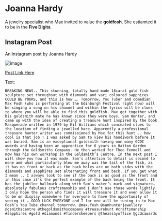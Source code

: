 # Joanna Hardy

A jewelry specialist who Max invited to value the **goldfosh**. She estiamted it to be in the **Five Digits**.

## Instagram Post

An instagram post by Joanna Hardy

![image](https://user-images.githubusercontent.com/90586416/183060965-ae398dde-c37b-4806-a606-54122ef68496.png)

[Post Link Here](https://www.instagram.com/p/CgwsDbiM4bH/?utm_source=ig_web_copy_link)

Text:
```
BREAKING NEWS.. This stunning, totally hand made 18carat gold fish sculpture set throughout with diamonds and vari coloured sapphires COULD BE YOURS, and this is how …. Tomorrow, You Tuber and comedian Max Fosh (who is performing at the Edinburgh Festival right now) will be singing a song on his channel and within the lyrics will be clues to where you will be able to find this goldfish. Max got together with his goldsmith mate he has known since they were boys, Sam Hunter, and came up with the idea of creating a treasure hunt inspired by the book Masquerade written in 1979 by Kit Williams which concealed clues to the location of finding a jewelled hare. Apparently a professional treasure hunter writer was commissioned by Max for this hunt .. how cool is that job ! I was asked by Sam to view his handiwork before it was buried. Sam is an exceptional goldsmith having won many GCDC awards and having been an apprentice for 6 years in Hatton Garden through the Goldsmiths Company. He then worked for Theo Fennell and now has his own workshop in the Goldsmith’s Centre. In the next post I will show you how it was made. Sam’s attention to detail is second to none and what particularly blew me away was the tail of the fish, as it has no front or back as the back holes are on both sides with the diamonds and sapphires set alternating front and back. If you get what I mean .. I always look to see if the back is as good as the front and in this case it’s the perfect example of the back being the front. It has the jubilee hallmark along with Sam’s maker’s mark and signature… absolutely fabulous craftsmanship and I don’t use those words lightly. I only hope the person who finds it will treasure it and even allow it to be on display somewhere for everyone to have the opportunity of seeing it … GOOD LUCK EVERYONE and I for one will be tuning in to Max Fosh’s You Tube channel tomorrow. @max.fosh @samhunterjewellery @gsmithscentre @thegoldsmithscompany #treasurehunt #craftsmanship #sapphires #gold #diamonds #finderskeepers @theassayoffice @gcdcawards
```
